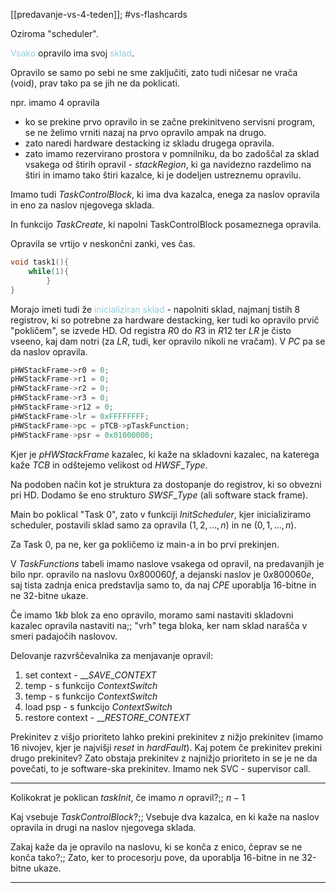 [[predavanje-vs-4-teden]]; #vs-flashcards 

Oziroma "scheduler".

<font color="#92cddc">Vsako</font> opravilo ima svoj <font color="#92cddc">sklad</font>. 

Opravilo se samo po sebi ne sme zaključiti, zato tudi ničesar ne vrača (void), prav tako pa se jih ne da poklicati.

npr. imamo 4 opravila
- ko se prekine prvo opravilo in se začne prekinitveno servisni program, se ne želimo vrniti nazaj na prvo opravilo ampak na drugo.
- zato naredi hardware destacking iz skladu drugega opravila.
- zato imamo rezervirano prostora v pomnilniku, da bo zadoščal za sklad vsakega od štirih opravil - $stackRegion$, ki ga navidezno razdelimo na štiri in imamo tako štiri kazalce, ki je dodeljen ustreznemu opravilu.

Imamo tudi $Task Control Block$, ki ima dva kazalca, enega za naslov opravila in eno za naslov njegovega sklada.

In funkcijo $TaskCreate$, ki napolni TaskControlBlock posameznega opravila. 

Opravila se vrtijo v neskončni zanki, ves čas.

```C
void task1(){
	while(1){
		}
}
```

Morajo imeti tudi že <font color="#92cddc">inicializiran sklad</font> - napolniti sklad, najmanj tistih 8 registrov, ki so potrebne za hardware destacking, ker tudi ko opravilo prvič "pokličem", se izvede HD. Od registra $R0$ do $R3$ in $R12$ ter $LR$ je čisto vseeno, kaj dam notri (za $LR$, tudi, ker opravilo nikoli ne vračam). V $PC$ pa se da naslov opravila.

```C
pHWStackFrame->r0 = 0;
pHWStackFrame->r1 = 0;
pHWStackFrame->r2 = 0;
pHWStackFrame->r3 = 0;
pHWStackFrame->r12 = 0;
pHWStackFrame->lr = 0xFFFFFFFF;
pHWStackFrame->pc = pTCB->pTaskFunction;
pHWStackFrame->psr = 0x01000000;
```

Kjer je $pHWStackFrame$ kazalec, ki kaže na skladovni kazalec, na katerega kaže $TCB$ in odštejemo velikost od $HWSF\_Type$.

Na podoben način kot je struktura za dostopanje do registrov, ki so obvezni pri HD. Dodamo še eno strukturo $SWSF\_Type$ (ali software stack frame).

Main bo poklical "Task 0", zato v funkciji $InitScheduler$, kjer inicializiramo scheduler, postavili sklad samo za opravila $(1, 2, ..., n)$ in ne $(0, 1, ..., n)$.

Za Task 0, pa ne, ker ga pokličemo iz main-a in bo prvi prekinjen.

V $TaskFunctions$ tabeli imamo naslove vsakega od opravil, na predavanjih je bilo npr. opravilo na naslovu $0x800060f$, a dejanski naslov je $0x800060e$, saj tista zadnja enica predstavlja samo to, da naj $CPE$ uporablja 16-bitne in ne 32-bitne ukaze.

Če imamo $1kb$ blok za eno opravilo, moramo sami nastaviti skladovni kazalec opravila nastaviti na;; "vrh" tega bloka, ker nam sklad narašča v smeri padajočih naslovov.

Delovanje razvrščevalnika za menjavanje opravil:
1) set context - $\_\_SAVE\_CONTEXT$
2) temp - s funkcijo $ContextSwitch$
3) temp - s funkcijo $ContextSwitch$
4) load psp - s funkcijo $ContextSwitch$
5) restore context - $\_\_RESTORE\_CONTEXT$

Prekinitev z višjo prioriteto lahko prekini prekinitev z nižjo prekinitev (imamo 16 nivojev, kjer je najvišji $reset$ in $hardFault$). Kaj potem če prekinitev prekini drugo prekinitev? Zato obstaja prekinitev z najnižjo prioriteto in se je ne da povečati, to je software-ska prekinitev. Imamo nek SVC - supervisor call.

---

Kolikokrat je poklican $taskInit$, če imamo $n$ opravil?;; $n-1$
<!--SR:!2024-10-27,4,270-->
Kaj vsebuje $TaskControlBlock$?;; Vsebuje dva kazalca, en ki kaže na naslov opravila in drugi na naslov njegovega sklada.
<!--SR:!2024-10-26,3,250-->
Zakaj kaže da je opravilo na naslovu, ki se konča z enico, čeprav se ne konča tako?;; Zato, ker to procesorju pove, da uporablja 16-bitne in ne 32-bitne ukaze.

---




